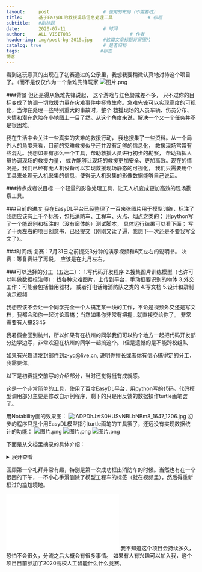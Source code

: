 ```yaml
---
layout:     post                    # 使用的布局（不需要改）
title:      基于EasyDL的救援现场信息处理工具             # 标题 
subtitle:   #副标题
date:       2020-07-11              # 时间
author:     ALL VISITORS                      # 作者
header-img: img/post-bg-2015.jpg    #这篇文章标题背景图片
catalog: true                       # 是否归档
tags:                              #标签
博客
---
```


看到这玩意真的出现在了初赛通过的公示里，我想我要稍微认真地对待这个项目了。（而不是仅仅作为一个急难先锋玩家
![图片.png](https://i.loli.net/2020/07/11/u2S5nzBAGK6fiXZ.png)

###背景
但还是得从急难先锋说起， 这个游戏与红色警戒差不多， 只不过你的目标变成了协调一切救援力量在灾难事件中拯救生命。急难先锋可以实现高度的可视化，当你在处理一些特别重大的事故时，整个
救援现场的人员车辆、伤员分布、火情和潜在危险在小地图上一目了然。从这个角度来说，解决一个又一个任务并不是很困难。

我在生活中会关注一些真实的灾难的救援行动， 我也搜集了一些资料。从一个局外人的角度来看，目前的灾难救援似乎还并没有足够的信息化， 救援现场常常有些混乱。我想如果有那么一个工具，帮助救援人员进行初步的勘察， 帮助指挥人员协调现场的救援力量，
或许能够让现场的救援更加安全、更加高效。现在的情况是，我们已经有无人机设备可以实现救援现场静态的可视化， 我们只需要用个工具来处理无人机采集的信息，使得无人机采集的影像数据能够自己说话。


###特点或者说目标
一个轻量的影像处理工具，让无人机变成更加高效的现场勘察工具。

###目前的进度
我在EasyDL平台已经整理了一百来张图片用于模型训练，标注了我想应该有上千个标签，包括消防车、工程车、火点、烟点之类的；
用python写了一个能识别和标注的（没有窗体的）测试脚本， 具体运行结果可以看下面；
写了十页左右的项目创意书，已经提交（刚刚又读了遍，我想下一次还是不要我写全文了）。


###时间线
复赛：7月31日之前提交3分钟的演示视频和6页左右的说明书。
决赛：等复赛进了再说， 应该是在九月左右。

###可以选择的分工（五选二）：
1.写代码开发程序
2.搜集图片训练模型（也许可以叫做数据标注师）：找各种灾难图片，上传到平台，手动框要识别的物体
3.外交工作：可能会包括借用器材， 或者打电话给消防队之类的
4.写文档
5.设计和录制演示视频

我想应该不会让一个同学完全一个人搞定某一块的工作，不论是视频外交还是写文档，我都会和你一起讨论着搞；当然如果你非常有把握...就直接交给你了。
非常需要有人搞2345

我暑假会回到杭州，所以如果有在杭州的同学我们可以约个地方一起把代码开发部分边学边写，非常欢迎在杭州的同学一起搞这个。（但是遗憾的是不能跨校组队


 如果有兴趣请发封邮件到z-yq@live.cn, 说明你擅长或者你有信心搞得定的分工，我需要你。






以下是初赛提交前写的介绍部分，当时还觉得挺有成就感。



这是一个非常简单的工具，使用了百度EasyDL平台，用python写的代码。代码模型调用部分主要是修改自示例程序，剩下的只是用反馈的数据操作turtle画笔罢了。


用Notability画的效果图：
 ![lADPDhJztS0HUSvNBLbNBm8_1647_1206.jpg](https://i.loli.net/2020/06/25/Vuh3ONjem5bqM87.jpg)
 初步的程序只是个用EasyDL模型指引turtle画笔的工具罢了，还远没有实现数据统计的功能：
 ![图片.png](https://i.loli.net/2020/06/25/sCk6QoMjvYzIdNA.png)
 ![图片.png](https://i.loli.net/2020/06/25/1UbunzsgMLZRJpD.png)
 ![图片.png](https://i.loli.net/2020/06/25/j46KhnCU2SXmBs7.png)
    
 下面是从文档里摘录的具体介绍：
  
  
<details>
<summary>展开查看</summary>
<pre><code>
    当严重的灾难发生后，抵达现场的第一批救援队伍是抢救现场人民群众生命财产的黄金
力量，也是向指挥部反馈受灾信息、协调后续救援力量的第一梯队。但是，在实际的重大灾
害、事故救援行动中，抵达现场的第一批队伍往往是当地基层的力量，不论是人员配置还是
设备配备都难以从全局的角度组织救援工作，也很难向后方指挥部提供整体的、科学的灾情
初步评估。而在一些大型灾难救援现场，大量集结的救援人员和车辆时而造成了救援现场秩
序混乱。现场救援车辆停放、部署的位置缺乏统一的调度规划，所造成的交通堵塞严重影响
了救援的效率。
    现场灾情瞬息万变，指挥部若不能及时掌握前方的灾情、不清楚现场的资源组织情况，
则无法保障现场救援的安全与效率。
   分析近些年来我国一些重大灾难的救援案例可以发现，前期勘察的不准确常常导致后续
增援力量装备不齐、部署无序的问题；而后期多部门协同的灾难救援指挥又因为对现场的整
体把握不够，导致救援通道拥堵、后勤得不到保障，并带来极大的安全隐患(消防局警官培
训基地, 2018)。
    在另一方面，从现实来看，搭载专业侦察设备和传感器的消防救援无人机在基层的普及
仍需要一些时间，但人工智能特别是物体识别技术却可以在一定程度上降低现场勘察对专业
硬件设备的依赖，从而使得普通的消费级无人机也具备初步的现场勘察能力。
将消费级的无人机设备和人工智能识别工具相结合，将降低在基层部署高效的无人机系
统的成本，提高基层应急力量的灾难现场勘察和现场指挥部的对救援的掌控能力，提高大型
救援现场的行动效率。
    从现场勘察的角度来看，目前已经有相当多的专业无人机设备在大型灾难救援现场发挥
过作用。但专业的无人机设备及操作人员高昂的运行成本和操作的技术难度，使得其大多只
能部署在省部级应急单位；而在最先抵达救援现场的基层救援队伍中少有配置专业的无人机
设备。事实上，基层救援部门的现场勘察依旧以观望、走访为主。从无人机硬件的使用成本
的角度考虑，消费级无人机设备更容易在基层应急部门中推广和普及。但目前缺乏针对消费
级无人机在灾难现场取得的影像资料的处理工具，导致已经在使用这一类无人机设备的基层
队伍大多仍然停留在观看无人机传回的影像资料，而无法将无人机采集的影像画面快速组织成
直观的数据。
在指挥部对现场应急资源的统计和调度方面，目前现场指挥部对不同单位的救援资源的
统计主要依靠传统的无线电系统或者手机、人员报送等方式。以贵阳5.20 居民楼倒塌事故
为例，各单位之间无线电系统的频道差异导致救援初期指挥系统严重不畅，指挥部对现场的
救援资源和整体部署缺乏全面的认识，导致救援现场秩序混乱(消防局警官培训基地, 2018)。
这一套基于EasyDL 的灾难现场信息处理工具主要对消费级无人机设备拍摄的现场航拍
图进行数据分析：在第一批的现场勘察阶段，可以识别出现场的烟点、火点、汽车残骸、水
淹的车辆等有关救援的重要信息以及电线杆、变压器等潜在危险目标，生成新的现场信息图，
供现场人员参考，也可通过各种方式传递给上级领导部门；在后续救援力量抵达之后，这套
工具将根据采集的航拍图统计现场救援车辆和救灾人员，供现场指挥部把握现场的救援力量
部署情况。

</code></pre>
</details>

回顾第一个礼拜非常有趣，特别是第一次成功框出消防车的时候。当然也有在一个很困的下午，一不小心手滑删除了模型工程车的标签（就在视频里），然后得重新框过的尴尬境地。
<iframe src="//player.bilibili.com/player.html?aid=711186082&bvid=BV1eD4y1Q7C7&cid=205464554&page=1" scrolling="no" border="0" frameborder="no" framespacing="0" allowfullscreen="true"> </iframe>
我不知道这个项目会持续多久，恐怕不会很久，分流之后大概会有很多事情。
如果有人有兴趣可以加入我，这个项目目前参加了2020高校人工智能什么什么竞赛。


